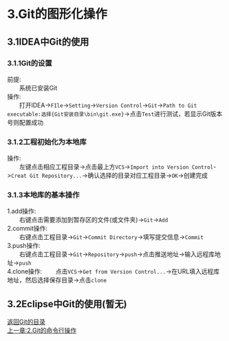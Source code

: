 # **3.Git的图形化操作**  
## **3.1IDEA中Git的使用**  
### **3.1.1Git的设置**  
前提:  
&emsp;&emsp;系统已安装Git  
操作:  
&emsp;&emsp;打开IDEA->`FIle`->`Setting`->`Version Control`->`Git`->`Path to Git executable:选择{Git安装目录\bin\git.exe}`->点击`Test`进行测试，若显示Git版本号则配置成功  
### **3.1.2工程初始化为本地库**  
操作:  
&emsp;&emsp;左键点击相应工程目录->点击最上方`VCS`->`Import into Version Control`->`Creat Git Repository...`->确认选择的目录对应工程目录->`OK`->创建完成  
### **3.1.3本地库的基本操作**  
1.add操作:  
&emsp;&emsp;右键点击需要添加到暂存区的文件(或文件夹)->`Git`->`Add`  
2.commit操作:  
&emsp;&emsp;右键点击工程目录->`Git`->`Commit Directory`->填写提交信息->`Commit`  
3.push操作:  
&emsp;&emsp;右键点击工程目录->`Git`->`Repository`->`push`->点击推送地址->输入远程库地址->`push`  
4.clone操作:
&emsp;&emsp;点击`VCS`->`Get from Version Control...`->在URL填入远程库地址，然后选择保存目录->点击`clone`    


## **3.2Eclipse中Git的使用(暂无)**  

[返回Git的目录](../README.md)  
[上一章:2.Git的命令行操作](2.Git的命令行操作.md)  
